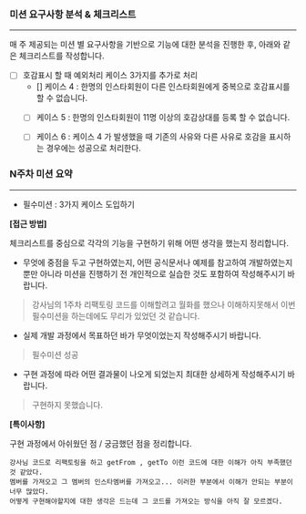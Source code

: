 ### 미션 요구사항 분석 & 체크리스트

---

매 주 제공되는 미션 별 요구사항을 기반으로 기능에 대한 분석을 진행한 후, 아래와 같은 체크리스트를 작성합니다.


- [ ] 호감표시 할 때 예외처리 케이스 3가지를 추가로 처리
    - [] 케이스 4 : 한명의 인스타회원이 다른 인스타회원에게 중복으로 호감표시를 할 수 없습니다.
    - [ ] 케이스 5 : 한명의 인스타회원이 11명 이상의 호감상대를 등록 할 수 없습니다.
    - [ ] 케이스 6 :  케이스 4 가 발생했을 때 기존의 사유와 다른 사유로 호감을 표시하는 경우에는 성공으로 처리한다.



### N주차 미션 요약

---
- 필수미션 : 3가지 케이스 도입하기

**[접근 방법]**

체크리스트를 중심으로 각각의 기능을 구현하기 위해 어떤 생각을 했는지 정리합니다.

- 무엇에 중점을 두고 구현하였는지, 어떤 공식문서나 예제를 참고하여 개발하였는지 뿐만 아니라 미션을 진행하기 전 개인적으로 실습한 것도 포함하여 작성해주시기 바랍니다.
> 강사님의 1주차 리팩토링 코드를 이해할려고 월화를 했으나 이해하지못해서 이번 필수미션을 하는데에도 무리가 있었던 것 같습니다.
- 실제 개발 과정에서 목표하던 바가 무엇이었는지 작성해주시기 바랍니다.
> 필수미션 성공
- 구현 과정에 따라 어떤 결과물이 나오게 되었는지 최대한 상세하게 작성해주시기 바랍니다.
> 구현하지 못했습니다.


**[특이사항]**

구현 과정에서 아쉬웠던 점 / 궁금했던 점을 정리합니다.

    강사님 코드로 리팩토링을 하고 getFrom , getTo 이런 코드에 대한 이해가 아직 부족했던 것 같았다.
    멤버를 가져오고 그 멤버의 인스타멤버를 가져오고... 이러한 부분에서 이해가 안되는 부분이 너무 많았다.
    어떻게 구현해야할지에 대한 생각은 드는데 그 코드를 가져오는 방식을 아직 잘 모르겠다.